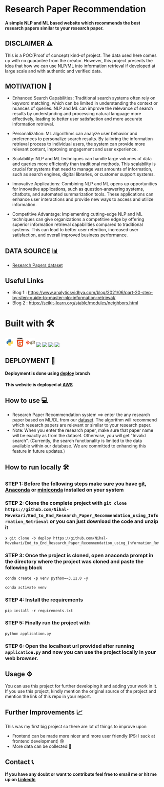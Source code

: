# Research Paper Recommendation
#### A simple NLP and ML based website which recommends the best research papers similar to your research paper.

## DISCLAIMER ⚠️
This is a POC(Proof of concept) kind-of project. The data used here comes up with no guarantee from the creator. However, this project presents the idea that how we can use NLP/ML into information retrieval if developed at large scale and with authentic and verified data.

## MOTIVATION 💪
- Enhanced Search Capabilities: Traditional search systems often rely on keyword matching, which can be limited in understanding the context or nuances of queries. NLP and ML can improve the relevance of search results by understanding and processing natural language more effectively, leading to better user satisfaction and more accurate information retrieval.

- Personalization: ML algorithms can analyze user behavior and preferences to personalize search results. By tailoring the information retrieval process to individual users, the system can provide more relevant content, improving engagement and user experience.

- Scalability: NLP and ML techniques can handle large volumes of data and queries more efficiently than traditional methods. This scalability is crucial for systems that need to manage vast amounts of information, such as search engines, digital libraries, or customer support systems.

- Innovative Applications: Combining NLP and ML opens up opportunities for innovative applications, such as question-answering systems, chatbots, and automated summarization tools. These applications can enhance user interactions and provide new ways to access and utilize information.

- Competitive Advantage: Implementing cutting-edge NLP and ML techniques can give organizations a competitive edge by offering superior information retrieval capabilities compared to traditional systems. This can lead to better user retention, increased user satisfaction, and overall improved business performance.


## DATA SOURCE 📊
- [Research Papers dataset ](https://www.kaggle.com/datasets/spsayakpaul/arxiv-paper-abstracts/data)

## Useful Links
- Blog 1 : https://www.analyticsvidhya.com/blog/2021/06/part-20-step-by-step-guide-to-master-nlp-information-retrieval/
- Blog 2 : https://scikit-learn.org/stable/modules/neighbors.html


# Built with 🛠️
<code><img height="30" src="https://raw.githubusercontent.com/github/explore/80688e429a7d4ef2fca1e82350fe8e3517d3494d/topics/python/python.png"></code>
<code><img height="30" src="https://raw.githubusercontent.com/github/explore/80688e429a7d4ef2fca1e82350fe8e3517d3494d/topics/html/html.png"></code>
<code><img height="30" src="https://raw.githubusercontent.com/github/explore/80688e429a7d4ef2fca1e82350fe8e3517d3494d/topics/git/git.png"></code>
<code><img height="30" src="https://symbols.getvecta.com/stencil_80/56_flask.3a79b5a056.jpg"></code>
<code><img height="30" src="https://raw.githubusercontent.com/numpy/numpy/7e7f4adab814b223f7f917369a72757cd28b10cb/branding/icons/numpylogo.svg"></code>
<code><img height="30" src="https://raw.githubusercontent.com/pandas-dev/pandas/761bceb77d44aa63b71dda43ca46e8fd4b9d7422/web/pandas/static/img/pandas.svg"></code>
<code><img height="30" src="https://upload.wikimedia.org/wikipedia/commons/thumb/0/05/Scikit_learn_logo_small.svg/1280px-Scikit_learn_logo_small.svg.png"></code>

## DEPLOYMENT 🚀

#### Deployment is done using [deploy](https://github.com/Nihal-Mevekari/End_to_End_Research_Paper_Recommendation_using_Information_Retrieval) branch
#### This website is deployed at [AWS](https://aws.amazon.com/)

## How to use 💻
- Research Paper Recommendation system ==> enter the any research paper based on ML/DL from our [dataset](https://www.kaggle.com/datasets/spsayakpaul/arxiv-paper-abstracts/data). The algorithm will recommend which research papers are relevant or similar to your research paper. 
- Note: When you enter the research paper, make sure that paper name will be exactly as from the dataset. Otherwise, you will get "Invalid search". (Currently, the search functionality is limited to the data available within our database. We are committed to enhancing this feature in future updates.)


## How to run locally 🛠️
### STEP 1: Before the following steps make sure you have [git](https://git-scm.com/download), [Anaconda](https://www.anaconda.com/) or [miniconda](https://docs.conda.io/en/latest/miniconda.html) installed on your system

### STEP 2: Clone the complete project with `git clone https://github.com/Nihal-Mevekari/End_to_End_Research_Paper_Recommendation_using_Information_Retrieval` or you can just download the code and unzip it
  ```
  ❯ git clone -b deploy https://github.com/Nihal-Mevekari/End_to_End_Research_Paper_Recommendation_using_Information_Retrieval
  ```
### STEP 3: Once the project is cloned, open anaconda prompt in the directory where the project was cloned and paste the following block
  ```
  conda create -p venv python==3.11.0 -y
  ```
  ```
  conda activate venv
  ```
### STEP 4: Install the requirements
  ```
  pip install -r requirements.txt
  ```
### STEP 5: Finally run the project with
  ```
  python application.py
  ```
### STEP 6: Open the localhost url provided after running `application.py` and now you can use the project locally in your web browser.

## Usage ⚙️
You can use this project for further developing it and adding your work in it. If you use this project, kindly mention the original source of the project and mention the link of this repo in your report.

## Further Improvements 📈
This was my first big project so there are lot of things to improve upon

- Frontend can be made more nicer and more user friendly (PS: I suck at frontend development) :cry:	
- More data can be collected :monocle_face:	

## Contact 📞

#### If you have any doubt or want to contribute feel free to email me or hit me up on [LinkedIn](https://www.linkedin.com/in/nihal-mevekari/)

